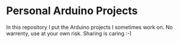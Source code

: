 # Personal Arduino Projects

In this repository I put the Arduino projects I sometimes work on.
No warrenty, use at your own risk.
Sharing is caring :-)
